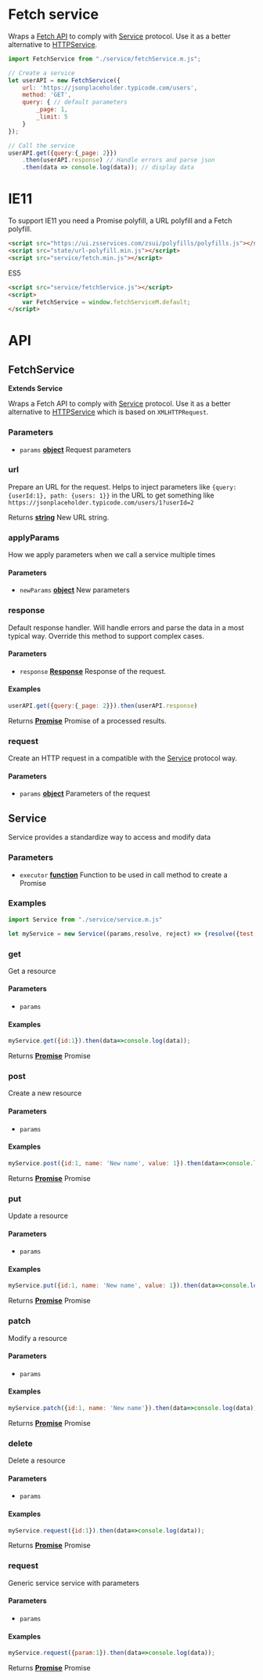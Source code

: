# Fetch service

Wraps a [Fetch API](https://developer.mozilla.org/en-US/docs/Web/API/Fetch_API) to comply with [Service](./service.md) protocol. Use it as a better alternative to [HTTPService](./httpService).

```javascript
import FetchService from "./service/fetchService.m.js";

// Create a service
let userAPI = new FetchService({
	url: 'https://jsonplaceholder.typicode.com/users',
	method: 'GET',
	query: { // default parameters
		_page: 1,
		_limit: 5
	}
});

// Call the service
userAPI.get({query:{_page: 2}})
	.then(userAPI.response) // Handle errors and parse json
	.then(data => console.log(data)); // display data
```

# IE11

To support IE11 you need a Promise polyfill, a URL polyfill and a Fetch polyfill.

```HTML
<script src="https://ui.zsservices.com/zsui/polyfills/polyfills.js"></script> 
<script src="state/url-polyfill.min.js"></script>
<script src="service/fetch.min.js"></script>
```

ES5

```HTML
<script src="service/fetchService.js"></script>
<script>
	var FetchService = window.fetchServiceM.default;
</script>
```

# API

<!-- Generated by documentation.js. Update this documentation by updating the source code. -->

## FetchService

**Extends Service**

Wraps a Fetch API to comply with [Service][1] protocol. Use it as a better alternative to [HTTPService][2] which is based on `XMLHTTPRequest`.

### Parameters

-   `params` **[object][3]** Request parameters

### url

Prepare an URL for the request. Helps to inject parameters like `{query: {userId:1}, path: {users: 1}}` in the URL to get something like `https://jsonplaceholder.typicode.com/users/1?userId=2`

Returns **[string][4]** New URL string.

### applyParams

How we apply parameters when we call a service multiple times

#### Parameters

-   `newParams` **[object][3]** New parameters

### response

Default response handler. Will handle errors and parse the data in a most typical way. Override this method to support complex cases.

#### Parameters

-   `response` **[Response][5]** Response of the request.

#### Examples

```javascript
userAPI.get({query:{_page: 2}}).then(userAPI.response)
```

Returns **[Promise][6]** Promise of a processed results.

### request

Create an HTTP request in a compatible with the [Service][1] protocol way.

#### Parameters

-   `params` **[object][3]** Parameters of the request

## Service

Service provides a standardize way to access and modify data

### Parameters

-   `executor` **[function][7]** Function to be used in call method to create a Promise

### Examples

```javascript
import Service from "./service/service.m.js"
```

```javascript
let myService = new Service((params,resolve, reject) => {resolve({test:1})})
```

### get

Get a resource

#### Parameters

-   `params`  

#### Examples

```javascript
myService.get({id:1}).then(data=>console.log(data));
```

Returns **[Promise][6]** Promise

### post

Create a new resource

#### Parameters

-   `params`  

#### Examples

```javascript
myService.post({id:1, name: 'New name', value: 1}).then(data=>console.log(data));
```

Returns **[Promise][6]** Promise

### put

Update a resource

#### Parameters

-   `params`  

#### Examples

```javascript
myService.put({id:1, name: 'New name', value: 1}).then(data=>console.log(data));
```

Returns **[Promise][6]** Promise

### patch

Modify a resource

#### Parameters

-   `params`  

#### Examples

```javascript
myService.patch({id:1, name: 'New name'}).then(data=>console.log(data));
```

Returns **[Promise][6]** Promise

### delete

Delete a resource

#### Parameters

-   `params`  

#### Examples

```javascript
myService.request({id:1}).then(data=>console.log(data));
```

Returns **[Promise][6]** Promise

### request

Generic service service with parameters

#### Parameters

-   `params`  

#### Examples

```javascript
myService.request({param:1}).then(data=>console.log(data));
```

Returns **[Promise][6]** Promise

[1]: #service

[2]: HTTPService

[3]: https://developer.mozilla.org/docs/Web/JavaScript/Reference/Global_Objects/Object

[4]: https://developer.mozilla.org/docs/Web/JavaScript/Reference/Global_Objects/String

[5]: https://developer.mozilla.org/docs/Web/Guide/HTML/HTML5

[6]: https://developer.mozilla.org/docs/Web/JavaScript/Reference/Global_Objects/Promise

[7]: https://developer.mozilla.org/docs/Web/JavaScript/Reference/Statements/function
